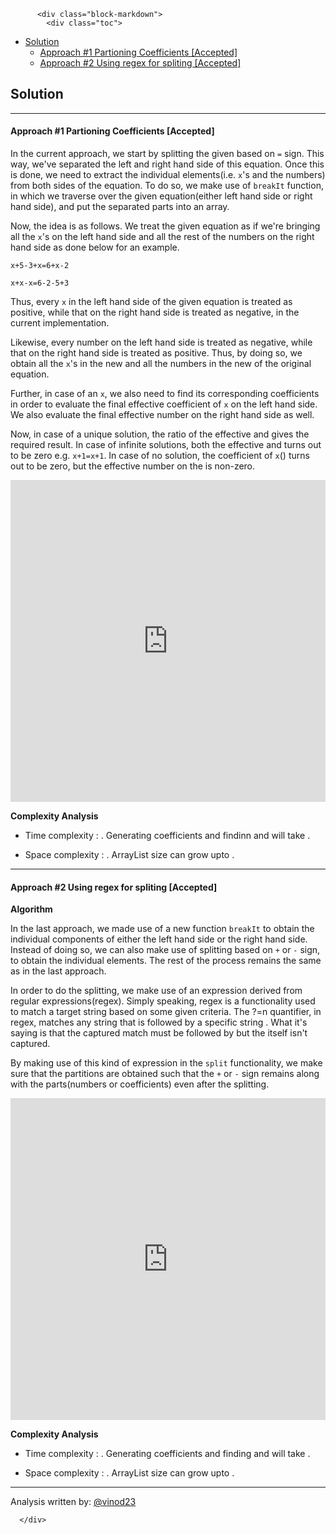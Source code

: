 <div class="article-body">
        
          <div class="block-markdown">
            <div class="toc">
<ul>
<li><a href="#solution">Solution</a><ul>
<li><a href="#approach-1-partioning-coefficients-accepted">Approach #1 Partioning Coefficients [Accepted]</a></li>
<li><a href="#approach-2-using-regex-for-spliting-accepted">Approach #2 Using regex for spliting [Accepted]</a></li>
</ul>
</li>
</ul>
</div>
<h2 id="solution">Solution</h2>
<hr>
<h4 id="approach-1-partioning-coefficients-accepted">Approach #1 Partioning Coefficients [Accepted]</h4>
<p>In the current approach, we start by splitting the given <script type="math/tex; mode=display">equation</script> based on <code>=</code> sign. This way, we've separated the left and right hand side of this equation. Once this is done, we need to extract the individual elements(i.e. <code>x</code>'s and the numbers) from both sides of the equation. To do so, we make use of <code>breakIt</code> function, in which we traverse over the given equation(either left hand side or right hand side), and put the separated parts into an array. </p>
<p>Now, the idea is as follows. We treat the given equation as if we're bringing all the <code>x</code>'s on the left hand side and all the rest of the numbers on the right hand side as done below for an example.</p>
<p><code>x+5-3+x=6+x-2</code></p>
<p><code>x+x-x=6-2-5+3</code></p>
<p>Thus, every <code>x</code> in the left hand side of the given equation is treated as positive, while that on the right hand side is treated as negative, in the current implementation. </p>
<p>Likewise, every number on the left hand side is treated as negative, while that on the right hand side is treated as positive. Thus, by doing so, we obtain all the <code>x</code>'s in the new <script type="math/tex; mode=display">lhs</script> and all the numbers in the new <script type="math/tex; mode=display">rhs</script> of the original equation. </p>
<p>Further, in case of an <code>x</code>, we also need to find its corresponding coefficients in order to evaluate the final effective coefficient of <code>x</code> on the left hand side. We also evaluate the final effective number on the right hand side as well.</p>
<p>Now, in case of a unique solution, the ratio of the effective <script type="math/tex; mode=display">rhs</script> and <script type="math/tex; mode=display">lhs</script> gives the required result. In case of infinite solutions, both the effective <script type="math/tex; mode=display">lhs</script> and <script type="math/tex; mode=display">rhs</script> turns out to be zero e.g. <code>x+1=x+1</code>. In case of no solution, the coefficient of <code>x</code>(<script type="math/tex; mode=display">lhs</script>) turns out to be zero, but the effective number on the <script type="math/tex; mode=display">rhs</script> is non-zero.</p>
<iframe src="https://leetcode.com/playground/5qsPscf9/shared" frameborder="0" name="5qsPscf9" width="100%" height="515"></iframe>

<p><strong>Complexity Analysis</strong></p>
<ul>
<li>
<p>Time complexity : <script type="math/tex; mode=display">O(n)</script>. Generating coefficients and findinn <script type="math/tex; mode=display">lhs</script> and <script type="math/tex; mode=display">rhs</script> will take <script type="math/tex; mode=display">O(n)</script>.</p>
</li>
<li>
<p>Space complexity : <script type="math/tex; mode=display">O(n)</script>. ArrayList <script type="math/tex; mode=display">res</script> size can grow upto <script type="math/tex; mode=display">n</script>.</p>
</li>
</ul>
<hr>
<h4 id="approach-2-using-regex-for-spliting-accepted">Approach #2 Using regex for spliting [Accepted]</h4>
<p><strong>Algorithm</strong></p>
<p>In the last approach, we made use of a new function <code>breakIt</code> to obtain the individual components of either the left hand side or the right hand side. Instead of doing so, we can also make use of splitting based on <code>+</code> or <code>-</code> sign, to obtain the individual elements. The rest of the process remains the same as in the last approach. </p>
<p>In order to do the splitting, we make use of an expression derived from regular expressions(regex). Simply speaking, regex is a functionality used to match a target string based on some given criteria. The ?=n quantifier, in regex, matches any string that is followed by a specific string <script type="math/tex; mode=display">n</script>. What it's saying is that the captured match must be followed by <script type="math/tex; mode=display">n</script> but the <script type="math/tex; mode=display">n</script> itself isn't captured.</p>
<p>By making use of this kind of expression in the <code>split</code> functionality, we make sure that the partitions are obtained such that the <code>+</code> or <code>-</code> sign remains along with the parts(numbers or coefficients) even after the splitting.</p>
<iframe src="https://leetcode.com/playground/9JbHjYgz/shared" frameborder="0" name="9JbHjYgz" width="100%" height="515"></iframe>

<p><strong>Complexity Analysis</strong></p>
<ul>
<li>
<p>Time complexity : <script type="math/tex; mode=display">O(n)</script>. Generating coefficients and finding <script type="math/tex; mode=display">lhs</script> and <script type="math/tex; mode=display">rhs</script> will take <script type="math/tex; mode=display">O(n)</script>.</p>
</li>
<li>
<p>Space complexity : <script type="math/tex; mode=display">O(n)</script>. ArrayList <script type="math/tex; mode=display">res</script> size can grow upto <script type="math/tex; mode=display">n</script>.</p>
</li>
</ul>
<hr>
<p>Analysis written by: <a href="https://leetcode.com/vinod23">@vinod23</a></p>
          </div>
        
      </div>